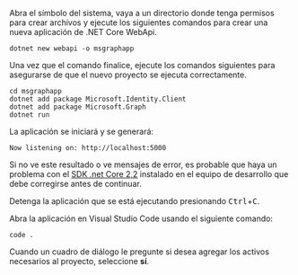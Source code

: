 <!-- markdownlint-disable MD002 MD041 -->

Abra el símbolo del sistema, vaya a un directorio donde tenga permisos para crear archivos y ejecute los siguientes comandos para crear una nueva aplicación de .NET Core WebApi.

```shell
dotnet new webapi -o msgraphapp
```

Una vez que el comando finalice, ejecute los comandos siguientes para asegurarse de que el nuevo proyecto se ejecuta correctamente.

```shell
cd msgraphapp
dotnet add package Microsoft.Identity.Client
dotnet add package Microsoft.Graph
dotnet run
```

La aplicación se iniciará y se generará:

```shell
Now listening on: http://localhost:5000
```

Si no ve este resultado o ve mensajes de error, es probable que haya un problema con el [SDK .net Core 2,2](https://dotnet.microsoft.com/download) instalado en el equipo de desarrollo que debe corregirse antes de continuar.

Detenga la aplicación que se está ejecutando presionando <kbd>Ctrl</kbd>+<kbd>C</kbd>.

Abra la aplicación en Visual Studio Code usando el siguiente comando:

```shell
code .
```

Cuando un cuadro de diálogo le pregunte si desea agregar los activos necesarios al proyecto, seleccione **sí**.
